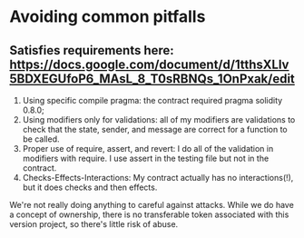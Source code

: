 # Avoiding common pitfalls

## Satisfies requirements here: https://docs.google.com/document/d/1tthsXLlv5BDXEGUfoP6_MAsL_8_T0sRBNQs_1OnPxak/edit

1. Using specific compile pragma: the contract required pragma solidity 0.8.0;
2. Using modifiers only for validations: all of my modifiers are validations to check that the state, sender, and message are correct for a function to be called.
3. Proper use of require, assert, and revert: I do all of the validation in modifiers with require. I use assert in the testing file but not in the contract.
4. Checks-Effects-Interactions: My contract actually has no interactions(!), but it does checks and then effects.

We're not really doing anything to careful against attacks. While we do have a concept of ownership, there is no transferable token associated with this version project, so there's little risk of abuse.
